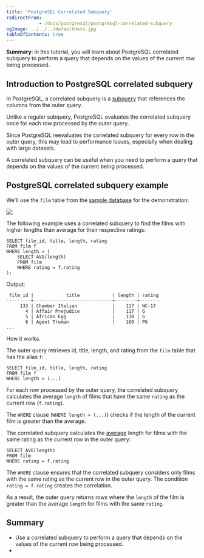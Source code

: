 ```yaml
---
title: 'PostgreSQL Correlated Subquery'
redirectFrom: 
            - /docs/postgresql/postgresql-correlated-subquery
ogImage: ../../../defaultHero.jpg
tableOfContents: true
---
```


**Summary**: in this tutorial, you will learn about PostgreSQL correlated subquery to perform a query that depends on the values of the current row being processed.



## Introduction to PostgreSQL correlated subquery



In PostgreSQL, a correlated subquery is a [subquery](/docs/postgresql/postgresql-subquery) that references the columns from the outer query.



Unlike a regular subquery, PostgreSQL evaluates the correlated subquery once for each row processed by the outer query.



Since PostgreSQL reevaluates the correlated subquery for every row in the outer query, this may lead to performance issues, especially when dealing with large datasets.



A correlated subquery can be useful when you need to perform a query that depends on the values of the current being processed.



## PostgreSQL correlated subquery example



We'll use the `film` table from the [sample database](https://www.postgresqltutorial.com/postgresql-getting-started/postgresql-sample-database/) for the demonstration:



![](https://www.postgresqltutorial.com/wp-content/uploads/2019/05/film.png)



The following example uses a correlated subquery to find the films with higher lengths than average for their respective ratings:



```
SELECT film_id, title, length, rating
FROM film f
WHERE length > (
    SELECT AVG(length)
    FROM film
    WHERE rating = f.rating
);
```



Output:



```
 film_id |            title            | length | rating
---------+-----------------------------+--------+--------
     133 | Chamber Italian             |    117 | NC-17
       4 | Affair Prejudice            |    117 | G
       5 | African Egg                 |    130 | G
       6 | Agent Truman                |    169 | PG
...
```



How it works.



The outer query retrieves id, title, length, and rating from the `film` table that has the alias `f`:



```
SELECT film_id, title, length, rating
FROM film f
WHERE length > (...)
```



For each row processed by the outer query, the correlated subquery calculates the average `length` of films that have the same `rating` as the current row (`f.rating`).



The `WHERE` clause (`WHERE length > (...)`) checks if the length of the current film is greater than the average.



The correlated subquery calculates the [average](https://www.postgresqltutorial.com/postgresql-aggregate-functions/postgresql-avg-function/) length for films with the same rating as the current row in the outer query:



```
SELECT AVG(length)
FROM film
WHERE rating = f.rating
```



The `WHERE` clause ensures that the correlated subquery considers only films with the same rating as the current row in the outer query. The condition `rating = f.rating` creates the correlation.



As a result, the outer query returns rows where the `length` of the film is greater than the average `length` for films with the same `rating`.



## Summary



- Use a correlated subquery to perform a query that depends on the values of the current row being processed.
- 
